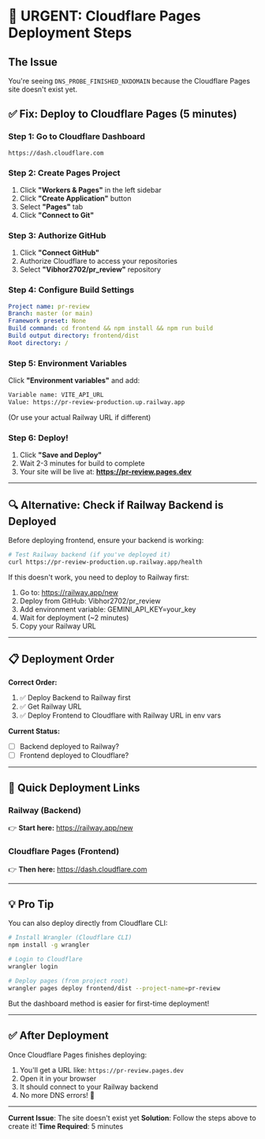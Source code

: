 # 🚨 URGENT: Cloudflare Pages Deployment Steps

## The Issue
You're seeing `DNS_PROBE_FINISHED_NXDOMAIN` because the Cloudflare Pages site doesn't exist yet.

## ✅ Fix: Deploy to Cloudflare Pages (5 minutes)

### Step 1: Go to Cloudflare Dashboard
```
https://dash.cloudflare.com
```

### Step 2: Create Pages Project
1. Click **"Workers & Pages"** in the left sidebar
2. Click **"Create Application"** button
3. Select **"Pages"** tab
4. Click **"Connect to Git"**

### Step 3: Authorize GitHub
1. Click **"Connect GitHub"**
2. Authorize Cloudflare to access your repositories
3. Select **"Vibhor2702/pr_review"** repository

### Step 4: Configure Build Settings
```yaml
Project name: pr-review
Branch: master (or main)
Framework preset: None
Build command: cd frontend && npm install && npm run build
Build output directory: frontend/dist
Root directory: /
```

### Step 5: Environment Variables
Click **"Environment variables"** and add:
```bash
Variable name: VITE_API_URL
Value: https://pr-review-production.up.railway.app
```
(Or use your actual Railway URL if different)

### Step 6: Deploy!
1. Click **"Save and Deploy"**
2. Wait 2-3 minutes for build to complete
3. Your site will be live at: **https://pr-review.pages.dev**

---

## 🔍 Alternative: Check if Railway Backend is Deployed

Before deploying frontend, ensure your backend is working:

```bash
# Test Railway backend (if you've deployed it)
curl https://pr-review-production.up.railway.app/health
```

If this doesn't work, you need to deploy to Railway first:
1. Go to: https://railway.app/new
2. Deploy from GitHub: Vibhor2702/pr_review
3. Add environment variable: GEMINI_API_KEY=your_key
4. Wait for deployment (~2 minutes)
5. Copy your Railway URL

---

## 📋 Deployment Order

**Correct Order:**
1. ✅ Deploy Backend to Railway first
2. ✅ Get Railway URL
3. ✅ Deploy Frontend to Cloudflare with Railway URL in env vars

**Current Status:**
- [ ] Backend deployed to Railway?
- [ ] Frontend deployed to Cloudflare?

---

## 🎯 Quick Deployment Links

### Railway (Backend)
👉 **Start here:** https://railway.app/new

### Cloudflare Pages (Frontend)  
👉 **Then here:** https://dash.cloudflare.com

---

## 💡 Pro Tip

You can also deploy directly from Cloudflare CLI:

```bash
# Install Wrangler (Cloudflare CLI)
npm install -g wrangler

# Login to Cloudflare
wrangler login

# Deploy pages (from project root)
wrangler pages deploy frontend/dist --project-name=pr-review
```

But the dashboard method is easier for first-time deployment!

---

## ✅ After Deployment

Once Cloudflare Pages finishes deploying:
1. You'll get a URL like: `https://pr-review.pages.dev`
2. Open it in your browser
3. It should connect to your Railway backend
4. No more DNS errors! 🎉

---

**Current Issue**: The site doesn't exist yet
**Solution**: Follow the steps above to create it!
**Time Required**: 5 minutes
